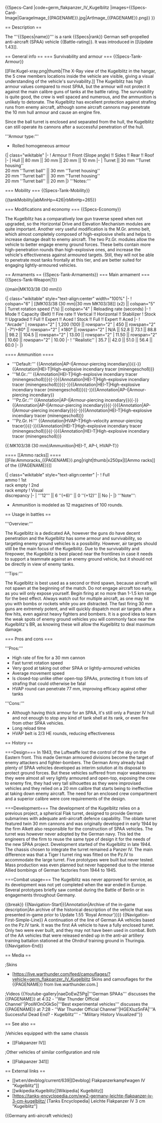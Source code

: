 {{Specs-Card
|code=germ_flakpanzer_IV_Kugelblitz
|images={{Specs-Card-Image|GarageImage_{{PAGENAME}}.jpg|ArtImage_{{PAGENAME}}.png}}
}}

== Description ==
<!-- ''In the description, the first part should be about the history of the creation and combat usage of the vehicle, as well as its key features. In the second part, tell the reader about the ground vehicle in the game. Insert a screenshot of the vehicle, so that if the novice player does not remember the vehicle by name, he will immediately understand what kind of vehicle the article is talking about.'' -->
The '''{{Specs|name}}''' is a rank {{Specs|rank}} German self-propelled anti-aircraft (SPAA) vehicle {{Battle-rating}}. It was introduced in [[Update 1.43]].

== General info ==
=== Survivability and armour ===
{{Specs-Tank-Armour}}
<!-- ''Describe armour protection. Note the most well protected and key weak areas. Appreciate the layout of modules as well as the number and location of crew members. Is the level of armour protection sufficient, is the placement of modules helpful for survival in combat? If necessary use a visual template to indicate the most secure and weak zones of the armour.'' -->
[[File:Kugel-xray.png|thumb|The X-Ray view of the Kugelblitz in the hangar, the 5 crew members locations inside the vehicle are visible, giving a visual understanding of the vehicle's survivability.]]
The Kugelblitz has high armour values compared to most SPAA, but the armour will not protect it against the main calibre guns of tanks at the battle rating. The survivability is quite good, the crew is well spaced and numerous, and the ammunition is unlikely to detonate. The Kugelblitz has excellent protection against strafing runs from enemy aircraft, although some aircraft cannons may penetrate the 10 mm hull armour and cause an engine fire.

Since the ball turret is enclosed and separated from the hull, the Kugelblitz can still operate its cannons after a successful penetration of the hull. 

'''Armour type:'''

* Rolled homogeneous armour

{| class="wikitable"
|-
! Armour !! Front (Slope angle) !! Sides !! Rear !! Roof
|-
| Hull || 80 mm || 30 mm || 20 mm || 10 mm
|-
| Turret || 30 mm ''Turret housing'' <br> 20 mm ''Turret ball'' || 30 mm ''Turret housing'' <br> 20 mm ''Turret ball'' || 30 mm ''Turret housing'' <br> 20 mm ''Turret ball'' || 20 mm
|}
'''Notes:''' <!-- Any additional notes which the user needs to be aware of -->
<!-- Example: * Suspension wheels are 20 mm thick, tracks are 30 mm thick, and torsion bars are 60 mm thick. -->

=== Mobility ===
{{Specs-Tank-Mobility}}
<!-- ''Write about the mobility of the ground vehicle. Estimate the specific power and manoeuvrability, as well as the maximum speed forwards and backwards.'' -->

{{tankMobility|abMinHp=426|rbMinHp=265}}

=== Modifications and economy ===
{{Specs-Economy}}

The Kugelblitz has a comparatively low gun traverse speed when not upgraded, so the Horizontal Drive and Elevation Mechanism modules are quite important. Another very useful modification is the M.Gr. ammo belt, which almost completely composed of high-explosive shells and helps to increase damage dealt to enemy aircraft. The two Pz.Gr. modules allow the vehicle to better engage enemy ground forces. These belts contain more high-penetration rounds than high-explosive ones, and increase the vehicle's effectiveness against armoured targets. Still, they will not be able to penetrate most tanks frontally at this tier, and are better suited for engaging lightly-armoured vehicles.

== Armaments ==
{{Specs-Tank-Armaments}}
=== Main armament ===
{{Specs-Tank-Weapon|1}}
<!-- ''Give the reader information about the characteristics of the main gun. Assess its effectiveness in a battle based on the reloading speed, ballistics and the power of shells. Do not forget about the flexibility of the fire, that is how quickly the cannon can be aimed at the target, open fire on it and aim at another enemy. Add a link to the main article on the gun: <code><nowiki>{{main|Name of the weapon}}</nowiki></code>. Describe in general terms the ammunition available for the main gun. Give advice on how to use them and how to fill the ammunition storage.'' -->
{{main|MK103/38 (30 mm)}}

{| class="wikitable" style="text-align:center" width="100%"
|-
! colspan="6" | [[MK103/38 (30 mm)|30 mm MK103/38]] (x2) || colspan="5" | Turret rotation speed (°/s) || colspan="4" | Reloading rate (seconds)
|-
! Mode !! Capacity (Belt) !! Fire rate !! Vertical !! Horizontal !! Stabilizer
! Stock !! Upgraded !! Full !! Expert !! Aced
! Stock !! Full !! Expert !! Aced
|-
! ''Arcade''
| rowspan="2" | 1,200 (100) || rowspan="2" | 450 || rowspan="2" | -7°/+80° || rowspan="2" | ±180° || rowspan="2" | N/A || 52.8 || 73.1 || 88.8 || 98.2 || 104.5 || rowspan="2" | 13.00 || rowspan="2" | 11.50 || rowspan="2" | 10.60 || rowspan="2" | 10.00
|-
! ''Realistic''
| 35.7 || 42.0 || 51.0 || 56.4 || 60.0
|-
|}

==== Ammunition ====

* '''Default:''' {{Annotation|AP-I|Armour-piercing incendiary}}{{-}}{{Annotation|HEI-T|High-explosive incendiary tracer (minengeschoß)}}
* '''M.Gr.:''' {{Annotation|HEI-T|High-explosive incendiary tracer (minengeschoß)}}{{-}}{{Annotation|HEI-T|High-explosive incendiary tracer (minengeschoß)}}{{-}}{{Annotation|HEI-T|High-explosive incendiary tracer (minengeschoß)}}{{-}}{{Annotation|AP-I|Armour-piercing incendiary}}
* '''Pz.Gr.:''' {{Annotation|AP-I|Armour-piercing incendiary}}{{-}}{{Annotation|AP-I|Armour-piercing incendiary}}{{-}}{{Annotation|AP-I|Armour-piercing incendiary}}{{-}}{{Annotation|HEI-T|High-explosive incendiary tracer (minengeschoß)}}
* '''Pz.Gr. H:''' {{Annotation|HVAP-T|High-velocity armour-piercing tracer}}{{-}}{{Annotation|HEI-T|High-explosive incendiary tracer (minengeschoß)}}{{-}}{{Annotation|HEI-T|High-explosive incendiary tracer (minengeschoß)}}

{{:MK103/38 (30 mm)/Ammunition|HEI-T, AP-I, HVAP-T}}

==== [[Ammo racks]] ====
[[File:Ammoracks_{{PAGENAME}}.png|right|thumb|x250px|[[Ammo racks]] of the {{PAGENAME}}]]
<!-- '''Last updated:''' -->
{| class="wikitable" style="text-align:center"
|-
! Full<br>ammo
! 1st<br>rack empty
! 2nd<br>rack empty
! Visual<br>discrepancy
|-
| '''12''' || 6&nbsp;''(+6)'' || 0&nbsp;''(+12)'' || No
|-
|}
'''Note''':

* Ammunition is modeled as 12 magazines of 100 rounds.

== Usage in battles ==
<!-- ''Describe the tactics of playing in the vehicle, the features of using vehicles in the team and advice on tactics. Refrain from creating a "guide" - do not impose a single point of view but instead give the reader food for thought. Describe the most dangerous enemies and give recommendations on fighting them. If necessary, note the specifics of the game in different modes (AB, RB, SB).'' -->

'''Overview:'''

The Kugelblitz is a dedicated AA, however the guns do have decent penetration and the Kugelblitz has some armour and survivability, so targeting enemy ground vehicles is a possibility. However, air targets should still be the main focus of the Kugelblitz. Due to the survivability and firepower, the Kugelblitz is best placed near the frontlines in case it needs to support a teammate against an enemy ground vehicle, but it should not be directly in view of enemy tanks.

'''Tips:'''

The Kugelblitz is best used as a second or third spawn, because aircraft will not spawn at the beginning of the match. Do not engage aircraft too early, as you will only expose yourself. Begin firing at no more than 1-1.5 km range for the best effect. Always watch out for multiple aircraft, as one may hit you with bombs or rockets while you are distracted. The fast firing 30 mm guns are extremely potent, and will quickly dispatch most air targets after a few hits, even against heavy fighters and bombers. It is a good idea to learn the weak spots of enemy ground vehicles you will commonly face near the Kugelblitz's BR, as knowing these will allow the Kugelblitz to deal maximum damage.

=== Pros and cons ===
<!-- ''Summarise and briefly evaluate the vehicle in terms of its characteristics and combat effectiveness. Mark its pros and cons in a bulleted list. Try not to use more than 6 points for each of the characteristics. Avoid using categorical definitions such as "bad", "good" and the like - use substitutions with softer forms such as "inadequate" and "effective".'' -->

'''Pros:'''

* High rate of fire for a 30 mm cannon
* Fast turret rotation speed
* Very good at taking out other SPAA or lightly-armoured vehicles
* Average movement speed
* Is closed-top unlike other open-top SPAAs, protecting it from lots of strafing that could otherwise be fatal
* HVAP round can penetrate 77 mm, improving efficacy against other tanks

'''Cons:'''

* Although having thick armour for an SPAA, it's still only a Panzer IV hull and not enough to stop any kind of tank shell at its rank, or even fire from other SPAA vehicles.
* Long reload time
* HVAP belt is 2/3 HE rounds, reducing effectiveness

== History ==
<!-- ''Describe the history of the creation and combat usage of the vehicle in more detail than in the introduction. If the historical reference turns out to be too long, take it to a separate article, taking a link to the article about the vehicle and adding a block "/History" (example: <nowiki>https://wiki.warthunder.com/(Vehicle-name)/History</nowiki>) and add a link to it here using the <code>main</code> template. Be sure to reference text and sources by using <code><nowiki><ref></ref></nowiki></code>, as well as adding them at the end of the article with <code><nowiki><references /></nowiki></code>. This section may also include the vehicle's dev blog entry (if applicable) and the in-game encyclopedia description (under <code><nowiki>=== In-game description ===</nowiki></code>, also if applicable).'' -->

===Design===
In 1943, the Luftwaffe lost the control of the sky on the Eastern front. This made German armoured divisions become the target of enemy attackers and fighter-bombers. The German Army already had plenty of SPAA vehicles developed as interim solution at its disposal to protect ground forces. But these vehicles suffered from major weaknesses: they were almost all very lightly armoured and open-top, exposing the crew to enemy fire, they had very tall silhouettes as they were improvised vehicles and they relied on a 20 mm calibre that starts being to ineffective at taking down enemy aircraft. The need for an enclosed crew compartment and a superior calibre were core requirements of the design.

===Development===
The development of the Kugelblitz relies on a previous project, a spherical Flak turret, designed to provide German submarines with adequate anti-aircraft defence capability. The oblate turret featured twin 30 mm cannons and was originally developed in early 1944 by the firm Alkett also responsible for the construction of SPAA vehicles. The turret was however never adopted by the German navy. This led the engineers of the firm to reuse the same type of design it for the needs of the new SPAA project.
Development started of the Kugelblitz in late 1944. The chassis chosen to integrate the turret remained a Panzer IV. The main difference was that a Tiger I turret ring was fitted on the Pz.IV to accommodate the large turret. Five prototypes were built but never tested. Mass production was even planned but never happened due to the intense Allied bombings of German factories from 1944 to 1945.

===Combat usage===
The Kugelblitz was never approved for service, as its development was not yet completed when the war ended in Europe. Several prototypes briefly saw combat during the Battle of Berlin or in engagements throughout Germany.

{{break}}
{{Navigation-Start|{{Annotation|Archive of the in-game description|An archive of the historical description of the vehicle that was presented in-game prior to Update 1.55 'Royal Armour'}}}}
{{Navigation-First-Simple-Line}}
A continuation of the line of German AA vehicles based on the Pz.IV tank. It was the first AA vehicle to have a fully enclosed turret. Only two were ever built, and they may not have been used in combat. Both of the AA vehicles that were released ended up in the anti-air artillery training battalion stationed at the Ohrdruf training ground in Thuringia.
{{Navigation-End}}

== Media ==
<!-- ''Excellent additions to the article would be video guides, screenshots from the game, and photos.'' -->

;Skins

* [https://live.warthunder.com/feed/camouflages/?vehicle=germ_flakpanzer_IV_Kugelblitz Skins and camouflages for the {{PAGENAME}} from live.warthunder.com.]

;Videos
{{Youtube-gallery|naeDoEwZ5Pg|'''German SPAAs''' discusses the {{PAGENAME}} at 4:32 - ''War Thunder Official Channel''|PosWOnOGkSo|'''Best experimental vehicles''' discusses the {{PAGENAME}} at 7:28 - ''War Thunder Official Channel''|HGEXluz5nFA|'''A Successful Dead End? - Kugelblitz''' - ''Military History Visualized''}}

== See also ==
<!-- ''Links to the articles on the War Thunder Wiki that you think will be useful for the reader, for example:''
* ''reference to the series of the vehicles;''
* ''links to approximate analogues of other nations and research trees.'' -->

;Vehicles equipped with the same chassis

* [[Flakpanzer IV]]

;Other vehicles of similar configuration and role

* [[Flakpanzer 341]]

== External links ==
<!-- ''Paste links to sources and external resources, such as:''
* ''topic on the official game forum;''
* ''other literature.'' -->

* [[wt:en/devblog/current/639|[Devblog] Flakpanzerkampfwagen IV "Kugelblitz"]]
* [[wikipedia:Kugelblitz|[Wikipedia] Kugelblitz]]
* [https://tanks-encyclopedia.com/ww2-germany-leichte-flakpanzer-iv-3-cm-kugelblitz/ <nowiki>[Tanks Encyclopedia]</nowiki> Leichte Flakpanzer IV 3 cm "Kugelblitz"]

{{Germany anti-aircraft vehicles}}